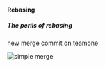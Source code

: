 #### Rebasing
##### The perils of rebasing 

new merge commit on teamone

![simple merge](https://git-scm.com/book/en/v2/book/03-git-branching/images/perils-of-rebasing-2.png)
